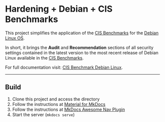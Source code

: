 # Hardening + Debian + CIS Benchmarks

This project simplifies the application of the [CIS Benchmarks](https://www.cisecurity.org/cis-benchmarks) for the [Debian Linux OS](https://www.debian.org/).

In short, it brings the **Audit** and **Recommendation** sections of all security settings contained in the latest version to the most recent release of Debian Linux available in the [CIS Benchmarks](https://www.cisecurity.org/cis-benchmarks).

For full documentation visit: [CIS Benchmark Debian Linux](https://www.cisecurity.org/benchmark/debian_linux).

---

## Build

1. Clone this project and access the directory
2. Follow the instructions at [Material for MkDocs](https://squidfunk.github.io/mkdocs-material/getting-started/)
3. Follow the instructions at [MkDocs Awesome Nav Plugin](https://lukasgeiter.github.io/mkdocs-awesome-nav/)
4. Start the server (`mkdocs serve`)
